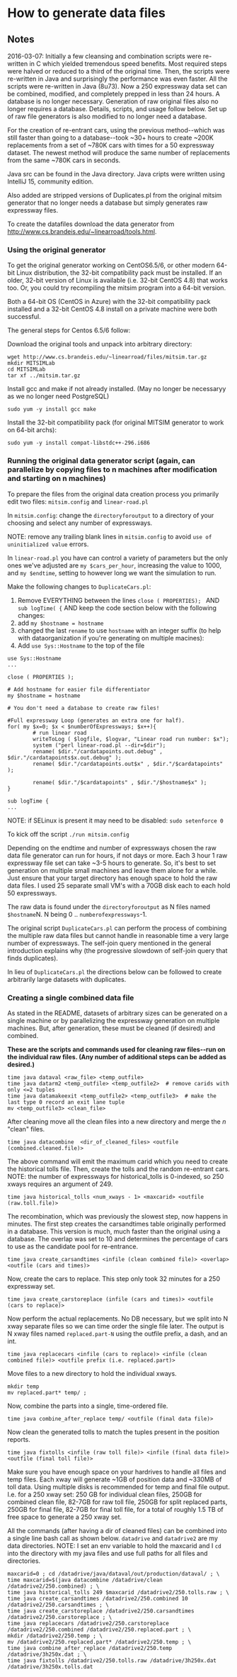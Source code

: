 # How to generate data files

## Notes
2016-03-07: Initially a few cleansing and combination scripts were re-written in C which yielded tremendous speed benefits.  Most required steps were halved or reduced to a third of the original time.  Then, the scripts were re-written in Java and surprisingly the performance was even faster.  All the scripts were re-written in Java (8u73).  Now a 250 expressway data set can be combined, modified, and completely prepped in less than 24 hours.  A database is no longer necessary.  Generation of raw original files also no longer requires a database.  Details, scripts, and usage follow below.  Set up of raw file generators is also modified to no longer need a database.

For the creation of re-entrant cars, using the previous method--which was still faster than going to a database--took ~30+ hours to create ~200K replacements from a set of ~780K cars with times for a 50 expressway dataset.  The newest method will produce the same number of replacements from the same ~780K cars in seconds.

Java src can be found in the Java directory.  Java cripts were written using IntelliJ 15, community edition.

Also added are stripped versions of Duplicates.pl from the original mitsim generator that no longer needs a database but simply generates raw expressway files.

To create the datafiles download the data generator from http://www.cs.brandeis.edu/~linearroad/tools.html.

### Using the original generator
To get the original generator working on CentOS6.5/6, or other modern 64-bit Linux distribution, the 32-bit compatibility pack must be installed.  If an older, 32-bit version of Linux is available (i.e. 32-bit CentOS 4.8) that works too.  Or, you could try recompiling the mitsim program into a 64-bit version. 

Both a 64-bit OS (CentOS in Azure) with the 32-bit compatibility pack installed and a 32-bit CentOS 4.8 install on a private machine were both successful.

The general steps for Centos 6.5/6 follow:

Download the original tools and unpack into arbitrary directory:

```
wget http://www.cs.brandeis.edu/~linearroad/files/mitsim.tar.gz
mkdir MITSIMLab
cd MITSIMLab
tar xf ../mitsim.tar.gz
```

Install gcc and make if not already installed.  (May no longer be necessaryy as we no longer need PostgreSQL)
```
sudo yum -y install gcc make
```

Install the 32-bit compatibility pack (for original MITSIM generator to work on 64-bit archs):
```
sudo yum -y install compat-libstdc++-296.i686
```

### Running the original data generator script (again, can parallelize by copying files to n machines after modification and starting on n machines) 
To prepare the files from the original data creation process you primarily edit two files:
`mitsim.config` and `linear-road.pl`

In `mitsim.config`: change the `directoryforoutput` to a directory of your choosing and select any number of expressways.

NOTE: remove any trailing blank lines in `mitsim.config` to avoid `use of uninitialized value` errors.

In `linear-road.pl` you have can control a variety of parameters but the only ones we've adjusted are `my $cars_per_hour`, increasing the value to 1000, and `my $endtime`, setting to however long we want the simulation to run.

Make the following changes to `DuplicateCars.pl`:
1. Remove EVERYTHING between the lines `close ( PROPERTIES); ` AND `sub logTime( {` AND keep the code section below with the following changes:
  1. add `my $hostname = hostname`
  2. changed the last `rename` to use `hostname` with an integer suffix (to help with dataorganization if you're generating on multiple macines):
2. Add `use Sys::Hostname` to the top of the file
```
use Sys::Hostname
...

close ( PROPERTIES );

# Add hostname for easier file differentiator
my $hostname = hostname

# You don't need a database to create raw files!

#Full expressway Loop (generates an extra one for half).
for( my $x=0; $x < $numberOfExpressways; $x++){
        # run linear road
        writeToLog ( $logfile, $logvar, "Linear road run number: $x");
        system ("perl linear-road.pl --dir=$dir");
        rename( $dir."/cardatapoints.out.debug" , $dir."/cardatapoints$x.out.debug" );
        rename( $dir."/cardatapoints.out$x" , $dir."/$cardatapoints" );

        rename( $dir."/$cardatapoints" , $dir."/$hostname$x" );
}

sub logTime {
...
```
NOTE: if SELinux is present it may need to be disabled: `sudo setenforce 0`

To kick off the script `./run mitsim.config`

Depending on the endtime and number of expressways chosen the raw data file generator can run for hours, if not days or more.  Each 3 hour 1 raw expressway file set can take ~3-5 hours to generate.  So, it's best to set generation on multiple small machines and leave them alone for a while.  Just ensure that your target directory has enough space to hold the raw data files.  I used 25 separate small VM's with a 70GB disk each to each hold 50 expressways.

The raw data is found under the `directoryforoutput` as N files named `$hostname`N.  N being 0 .. `numberofexpressways`-1.

The original script `DuplicateCars.pl` can perform the process of combining the multiple raw data files but cannot handle in reasonable time a very large number of expressways.  The self-join query mentioned in the general introduction explains why (the progressive slowdown of self-join query that finds duplicates).

In lieu of `DuplicateCars.pl` the directions below can be followed to create arbitrarily large datasets with duplicates.

### Creating a single combined data file
As stated in the README, datasets of arbitrary sizes can be generated on a single machine or by parallelizing the expressway generation on multiple machines.  But, after generation, these must be cleaned (if desired) and combined.  

**These are the scripts and commands used for cleaning raw files--run on the individual raw files.  (Any number of additional steps can be added as desired.)**

```
time java dataval <raw_file> <temp_outfile>
time java datarm2 <temp_outfile> <temp_outfile2>  # remove carids with only <=2 tuples
time java datamakeexit <temp_outfile2> <temp_outfile3>  # make the last type 0 record an exit lane tuple
mv <temp_outfile3> <clean_file>
```
After cleaning move all the clean files into a new directory and merge the _n_ "clean" files.
```
time java datacombine  <dir_of_cleaned_files> <outfile (combined.cleaned.file)>
```
The above command will emit the maximum carid which you need to create the historical tolls file.
Then, create the tolls and the random re-entrant cars.
NOTE: the number of expressways for historical_tolls is 0-indexed, so 250 xways requires an argument of 249.
```
time java historical_tolls <num_xways - 1> <maxcarid> <outfile (raw.toll.file)>
```
The recombination, which was previously the slowest step, now happens in minutes.
The first step creates the carsandtimes table originally performed in a database.  This version is much, much faster than the original using a database.  The overlap was set to 10 and determines the percentage of cars to use as the candidate pool for re-entrance.
```
time java create_carsandtimes <infile (clean combined file)> <overlap> <outfile (cars and times)>
```
Now, create the cars to replace.  This step only took 32 minutes for a 250 expressway set.
```
time java create_carstoreplace (infile (cars and times)> <outfile (cars to replace)>
```
Now perform the actual replacements.  No DB necessary, but we split into N xway separate files so we can time order the single file later.  The output is N xway files named `replaced.part-N` using the outfile prefix, a dash, and an int.
```
time java replacecars <infile (cars to replace)> <infile (clean combined file)> <outfile prefix (i.e. replaced.part)>
```
Move files to a new directory to hold the individual xways.
```
mkdir temp
mv replaced.part* temp/ ; 
```
Now, combine the parts into a single, time-ordered file.
```
time java combine_after_replace temp/ <outfile (final data file)>
```
Now clean the generated tolls to match the tuples present in the position reports.
```
time java fixtolls <infile (raw toll file)> <infile (final data file)> <outfile (final toll file)>
```
Make sure you have enough space on your hardrives to handle all files and temp files.  Each xway will generate ~1GB of position data and ~330MB of toll data.  Using multiple disks is recommended for temp and final file output.  I.e. for a 250 xway set: 250 GB for individual clean files, 250GB for combined clean file, 82-7GB for raw toll file, 250GB for split replaced parts, 250GB for final file, 82-7GB for final toll file, for a total of roughly 1.5 TB of free space to generate a 250 xway set.

All the commands (after having a dir of cleaned files) can be combined into a single line bash call as shown below.
`datadrive` and `datadrive2` are my data directories.
NOTE: I set an env variable to hold the maxcarid and I `cd` into the directory with my java files and use full paths for all files and directories.
```
maxcarid=0 ; cd /datadrive/java/dataval/out/production/dataval/ ; \
time maxcarid=$(java datacombine /datadrive/clean /datadrive2/250.combined) ; \
time java historical_tolls 249 $maxcarid /datadrive2/250.tolls.raw ; \
time java create_carsandtimes /datadrive2/250.combined 10 /datadrive2/250.carsandtimes ; \
time java create_carstoreplace /datadrive2/250.carsandtimes /datadrive2/250.carstoreplace ; \
time java replacecars /datadrive2/250.carstoreplace /datadrive2/250.combined /datadrive2/250.replaced.part ; \
mkdir /datadrive2/250.temp ; \
mv /datadrive2/250.replaced.part* /datadrive2/250.temp ; \
time java combine_after_replace /datadrive2/250.temp /datadrive/3h250x.dat ; \
time java fixtolls /datadrive2/250.tolls.raw /datadrive/3h250x.dat /datadrive/3h250x.tolls.dat
```
